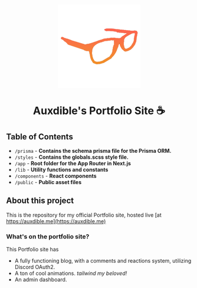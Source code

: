 <div id="header" align="center">
  <img src="https://github.com/Auxdible/Auxdible/blob/main/assets/ICON.png?raw=true" width=225/>
  <h1 id="welcome">
    Auxdible's Portfolio Site ☕
  </h1>
</div>

## Table of Contents

* `/prisma` - **Contains the schema prisma file for the Prisma ORM.**
* `/styles` - **Contains the globals.scss style file.**
* `/app` - **Root folder for the App Router in Next.js**
* `/lib` - **Utility functions and constants**
* `/components` - **React components**
* `/public` - **Public asset files**
## About this project

This is the repository for my official Portfolio site, hosted live [at https://auxdible.me](https://auxdible.me)

### What's on the portfolio site?

This Portfolio site has

* A fully functioning blog, with a comments and reactions system, utilizing Discord OAuth2.
* A ton of cool animations. *tailwind my beloved!*
* An admin dashboard.




